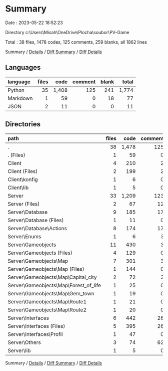 # Summary

Date : 2023-05-22 18:52:23

Directory c:\\Users\\Misah\\OneDrive\\Plocha\\soubor\\PV-Game

Total : 38 files,  1478 codes, 125 comments, 259 blanks, all 1862 lines

Summary / [Details](details.md) / [Diff Summary](diff.md) / [Diff Details](diff-details.md)

## Languages
| language | files | code | comment | blank | total |
| :--- | ---: | ---: | ---: | ---: | ---: |
| Python | 35 | 1,408 | 125 | 241 | 1,774 |
| Markdown | 1 | 59 | 0 | 18 | 77 |
| JSON | 2 | 11 | 0 | 0 | 11 |

## Directories
| path | files | code | comment | blank | total |
| :--- | ---: | ---: | ---: | ---: | ---: |
| . | 38 | 1,478 | 125 | 259 | 1,862 |
| . (Files) | 1 | 59 | 0 | 18 | 77 |
| Client | 4 | 210 | 2 | 22 | 234 |
| Client (Files) | 2 | 199 | 2 | 21 | 222 |
| Client\\konfig | 1 | 6 | 0 | 0 | 6 |
| Client\\lib | 1 | 5 | 0 | 1 | 6 |
| Server | 33 | 1,209 | 123 | 219 | 1,551 |
| Server (Files) | 2 | 67 | 12 | 11 | 90 |
| Server\\Database | 9 | 185 | 17 | 26 | 228 |
| Server\\Database (Files) | 1 | 11 | 0 | 3 | 14 |
| Server\\Database\\Actions | 8 | 174 | 17 | 23 | 214 |
| Server\\Enums | 1 | 6 | 3 | 2 | 11 |
| Server\\Gameobjects | 11 | 430 | 3 | 79 | 512 |
| Server\\Gameobjects (Files) | 4 | 129 | 0 | 23 | 152 |
| Server\\Gameobjects\\Map | 7 | 301 | 3 | 56 | 360 |
| Server\\Gameobjects\\Map (Files) | 1 | 144 | 0 | 31 | 175 |
| Server\\Gameobjects\\Map\\Capital_city | 2 | 72 | 3 | 15 | 90 |
| Server\\Gameobjects\\Map\\Forest_of_life | 1 | 25 | 0 | 3 | 28 |
| Server\\Gameobjects\\Map\\Gem_town | 1 | 19 | 0 | 2 | 21 |
| Server\\Gameobjects\\Map\\Route1 | 1 | 21 | 0 | 3 | 24 |
| Server\\Gameobjects\\Map\\Route2 | 1 | 20 | 0 | 2 | 22 |
| Server\\Interfaces | 6 | 442 | 26 | 85 | 553 |
| Server\\Interfaces (Files) | 5 | 395 | 26 | 75 | 496 |
| Server\\Interfaces\\Profil | 1 | 47 | 0 | 10 | 57 |
| Server\\Others | 3 | 74 | 62 | 15 | 151 |
| Server\\lib | 1 | 5 | 0 | 1 | 6 |

Summary / [Details](details.md) / [Diff Summary](diff.md) / [Diff Details](diff-details.md)